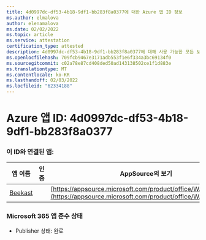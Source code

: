 ```yaml
---
title: 4d0997dc-df53-4b18-9df1-bb283f8a0377에 대한 Azure 앱 ID 정보
ms.author: elmalova
author: elenamalova
ms.date: 02/02/2022
ms.topic: article
ms.service: attestation
certification_type: attested
description: 4d0997dc-df53-4b18-9df1-bb283f8a0377에 대해 사용 가능한 모든 보안 및 규정 준수 정보입니다.
ms.openlocfilehash: 709fcb9467e3171adb553f1e6f334a3bc69134f0
ms.sourcegitcommit: c02a78e87cd408ded50ad143138502ce1f1d883e
ms.translationtype: MT
ms.contentlocale: ko-KR
ms.lasthandoff: 02/03/2022
ms.locfileid: "62334188"
---
```

# <a name="azure-app-id-4d0997dc-df53-4b18-9df1-bb283f8a0377"></a>Azure 앱 ID: 4d0997dc-df53-4b18-9df1-bb283f8a0377


### <a name="apps-associated-with-this-id"></a>이 ID와 연결된 앱:
| **앱 이름** | **인증** | **AppSource의 보기** |
|--------------|---------------|-----------------------|
| [Beekast](https://docs.microsoft.com/microsoft-365-app-certification/forward/WA200001447) |  | [https://appsource.microsoft.com/product/office/WA200001447](https://appsource.microsoft.com/product/office/WA200001447) |

### <a name="microsoft-365-app-compliance-status"></a>Microsoft 365 앱 준수 상태
- Publisher 상태: 완료
